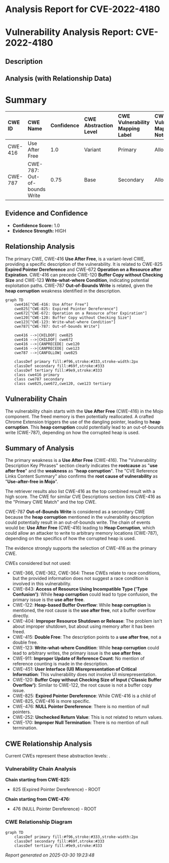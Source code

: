 # Analysis Report for CVE-2022-4180

# Vulnerability Analysis Report: CVE-2022-4180

## Description



## Analysis (with Relationship Data)

# Summary
| CWE ID  | CWE Name                                                                                               | Confidence | CWE Abstraction Level | CWE Vulnerability Mapping Label | CWE-Vulnerability Mapping Notes |
| :------- | :------------------------------------------------------------------------------------------------------- | :---------- | :---------------------- | :------------------------------ | :------------------------------ |
| CWE-416 | Use After Free                                                                                         | 1.0         | Variant               | Primary                         | Allowed                         |
| CWE-787 | CWE-787: Out-of-bounds Write                                                                                             | 0.75      | Base                 | Secondary                       | Allowed                         |

## Evidence and Confidence

*   **Confidence Score:** 1.0
*   **Evidence Strength:** HIGH

## Relationship Analysis
The primary CWE, CWE-416 **Use After Free**, is a variant-level CWE, providing a specific description of the vulnerability. It is related to CWE-825 **Expired Pointer Dereference** and CWE-672 **Operation on a Resource after Expiration**. CWE-416 can precede CWE-120 **Buffer Copy without Checking Size** and CWE-123 **Write-what-where Condition**, indicating potential exploitation paths. CWE-787 **Out-of-Bounds Write** is related, given the **heap corruption** weakness identified in the description.

```mermaid
graph TD
    cwe416["CWE-416: Use After Free"]
    cwe825["CWE-825: Expired Pointer Dereference"]
    cwe672["CWE-672: Operation on a Resource after Expiration"]
    cwe120["CWE-120: Buffer Copy without Checking Size"]
    cwe123["CWE-123: Write-what-where Condition"]
    cwe787["CWE-787: Out-of-bounds Write"]

    cwe416 -->|CHILDOF| cwe825
    cwe416 -->|CHILDOF| cwe672
    cwe416 -->|CANPRECEDE| cwe120
    cwe416 -->|CANPRECEDE| cwe123
    cwe787 -->|CANFOLLOW| cwe825
    
    classDef primary fill:#f96,stroke:#333,stroke-width:2px
    classDef secondary fill:#69f,stroke:#333
    classDef tertiary fill:#9e9,stroke:#333
    class cwe416 primary
    class cwe787 secondary
    class cwe825,cwe672,cwe120, cwe123 tertiary
```

## Vulnerability Chain
The vulnerability chain starts with the **Use After Free** (CWE-416) in the Mojo component. The freed memory is then potentially reallocated. A crafted Chrome Extension triggers the use of the dangling pointer, leading to **heap corruption**. This **heap corruption** could potentially lead to an out-of-bounds write (CWE-787), depending on how the corrupted heap is used.

## Summary of Analysis
The primary weakness is a **Use After Free** (CWE-416). The "Vulnerability Description Key Phrases" section clearly indicates the **rootcause** as "**use after free**" and the **weakness** as "**heap corruption**". The "CVE Reference Links Content Summary" also confirms the **root cause of vulnerability** as "**Use-after-free in Mojo**".

The retriever results also list CWE-416 as the top combined result with a high score. The CWE for similar CVE Descriptions section lists CWE-416 as the "Primary CWE Match" and the top CWE.

CWE-787 **Out-of-Bounds Write** is considered as a secondary CWE because the **heap corruption** mentioned in the vulnerability description could potentially result in an out-of-bounds write. The chain of events would be: **Use After Free** (CWE-416) leading to **Heap Corruption**, which could allow an attacker to write to arbitrary memory locations (CWE-787), depending on the specifics of how the corrupted heap is used.

The evidence strongly supports the selection of CWE-416 as the primary CWE.

CWEs considered but not used:

*   CWE-366, CWE-362, CWE-364: These CWEs relate to race conditions, but the provided information does not suggest a race condition is involved in this vulnerability.
*   CWE-843: **Access of Resource Using Incompatible Type ('Type Confusion')**: While **heap corruption** could lead to type confusion, the primary issue is the **use after free**.
*   CWE-122: **Heap-based Buffer Overflow**: While **heap corruption** is mentioned, the root cause is the **use after free**, not a buffer overflow directly.
*   CWE-404: **Improper Resource Shutdown or Release**: The problem isn't about improper shutdown, but about using memory after it has been freed.
*   CWE-415: **Double Free**: The description points to a **use after free**, not a double free.
*   CWE-123: **Write-what-where Condition**: While **heap corruption** could lead to arbitrary writes, the primary issue is the **use after free**.
*   CWE-911: **Improper Update of Reference Count**: No mention of reference counting is made in the description.
*   CWE-451: **User Interface (UI) Misrepresentation of Critical Information**: This vulnerability does not involve UI misrepresentation.
*   CWE-120: **Buffer Copy without Checking Size of Input ('Classic Buffer Overflow')**: Similar to CWE-122, the root cause is not a buffer copy issue.
*   CWE-825: **Expired Pointer Dereference**: While CWE-416 is a child of CWE-825, CWE-416 is more specific.
*   CWE-476: **NULL Pointer Dereference**: There is no mention of null pointers.
*   CWE-252: **Unchecked Return Value**: This is not related to return values.
*   CWE-170: **Improper Null Termination**: There is no mention of null termination.


## CWE Relationship Analysis

Current CWEs represent these abstraction levels: .


### Vulnerability Chain Analysis

**Chain starting from CWE-825:**
- 825 (Expired Pointer Dereference) - ROOT


**Chain starting from CWE-476:**
- 476 (NULL Pointer Dereference) - ROOT



### CWE Relationship Diagram

```mermaid
graph TD
    classDef primary fill:#f96,stroke:#333,stroke-width:2px
    classDef secondary fill:#69f,stroke:#333
    classDef tertiary fill:#9e9,stroke:#333
```



*Report generated on 2025-03-30 19:23:48*
